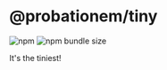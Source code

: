 # @probationem/tiny

![npm](https://img.shields.io/npm/v/@probationem/tiny) ![npm bundle size](https://img.shields.io/bundlephobia/min/agustinbarrientos/probationem-tiny)

It's the tiniest!
